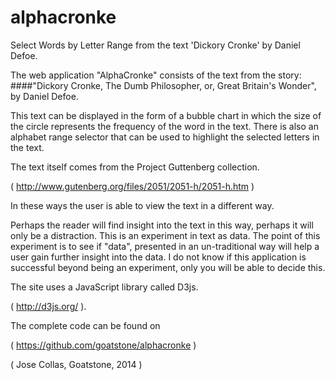 alphacronke
===========

Select Words by Letter Range from the text 'Dickory Cronke' by Daniel Defoe. 


The web application "AlphaCronke" consists of the text from the story:
####"Dickory Cronke, The Dumb Philosopher, or, Great Britain's Wonder", by Daniel Defoe.

This text can be displayed in the form of a bubble chart in which the size of the circle
represents the frequency of the word in the text. There is also an alphabet range selector
that can be used to highlight the selected letters in the text.


The text itself comes from the Project Guttenberg collection.

( <a href="http://www.gutenberg.org/files/2051/2051-h/2051-h.htm" target="new2">http://www.gutenberg.org/files/2051/2051-h/2051-h.htm</a> )

In these ways the user is able to view the text in a different way.


Perhaps the reader will find insight into the text in this way,
perhaps it will only be a distraction.
This is an experiment in text as data.
The point of this experiment is to see if "data", presented in
an un-traditional way will help a user gain further insight into the data.
I do not know if this application is successful beyond being an experiment,
only you will be able to decide this.


The site uses a JavaScript library called D3js.

( <a href="http://d3js.org/" target="new2">http://d3js.org/</a> ).


The complete code can be found on  

( <a href="https://github.com/goatstone/alphacronke" target="new2">https://github.com/goatstone/alphacronke</a> )

  ( Jose Collas, Goatstone, 2014 ) 

